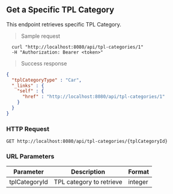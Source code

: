 
## Get a Specific TPL Category
This endpoint retrieves specific TPL Category.

> Sample request

```shell
  curl "http://localhost:8080/api/tpl-categories/1"
  -H "Authorization: Bearer <token>"
```

> Success response

```json
{
  "tplCategoryType" : "Car",
  "_links" : {
    "self" : {
      "href" : "http://localhost:8080/api/tpl-categories/1"
    }
  }
}
```

### HTTP Request

`GET http://localhost:8080/api/tpl-categories/{tplCategoryId}`

### URL Parameters

Parameter | Description | Format
--------- | ----------- | ---------
tplCategoryId | TPL category to retrieve | integer
